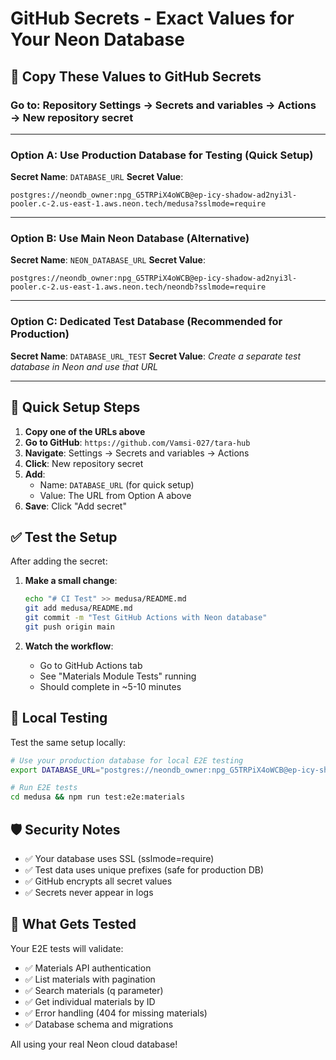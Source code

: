 # GitHub Secrets - Exact Values for Your Neon Database

## 🔐 Copy These Values to GitHub Secrets

### Go to: Repository Settings → Secrets and variables → Actions → New repository secret

---

### **Option A: Use Production Database for Testing (Quick Setup)**

**Secret Name**: `DATABASE_URL`
**Secret Value**:
```
postgres://neondb_owner:npg_G5TRPiX4oWCB@ep-icy-shadow-ad2nyi3l-pooler.c-2.us-east-1.aws.neon.tech/medusa?sslmode=require
```

---

### **Option B: Use Main Neon Database (Alternative)**

**Secret Name**: `NEON_DATABASE_URL`
**Secret Value**:
```
postgres://neondb_owner:npg_G5TRPiX4oWCB@ep-icy-shadow-ad2nyi3l-pooler.c-2.us-east-1.aws.neon.tech/neondb?sslmode=require
```

---

### **Option C: Dedicated Test Database (Recommended for Production)**

**Secret Name**: `DATABASE_URL_TEST`
**Secret Value**: *Create a separate test database in Neon and use that URL*

---

## 🚀 Quick Setup Steps

1. **Copy one of the URLs above**
2. **Go to GitHub**: `https://github.com/Vamsi-027/tara-hub`
3. **Navigate**: Settings → Secrets and variables → Actions
4. **Click**: New repository secret
5. **Add**:
   - Name: `DATABASE_URL` (for quick setup)
   - Value: The URL from Option A above
6. **Save**: Click "Add secret"

## ✅ Test the Setup

After adding the secret:

1. **Make a small change**:
   ```bash
   echo "# CI Test" >> medusa/README.md
   git add medusa/README.md
   git commit -m "Test GitHub Actions with Neon database"
   git push origin main
   ```

2. **Watch the workflow**:
   - Go to GitHub Actions tab
   - See "Materials Module Tests" running
   - Should complete in ~5-10 minutes

## 🔧 Local Testing

Test the same setup locally:

```bash
# Use your production database for local E2E testing
export DATABASE_URL="postgres://neondb_owner:npg_G5TRPiX4oWCB@ep-icy-shadow-ad2nyi3l-pooler.c-2.us-east-1.aws.neon.tech/medusa?sslmode=require"

# Run E2E tests
cd medusa && npm run test:e2e:materials
```

## 🛡️ Security Notes

- ✅ Your database uses SSL (sslmode=require)
- ✅ Test data uses unique prefixes (safe for production DB)
- ✅ GitHub encrypts all secret values
- ✅ Secrets never appear in logs

## 🎯 What Gets Tested

Your E2E tests will validate:
- ✅ Materials API authentication
- ✅ List materials with pagination
- ✅ Search materials (q parameter)
- ✅ Get individual materials by ID
- ✅ Error handling (404 for missing materials)
- ✅ Database schema and migrations

All using your real Neon cloud database!